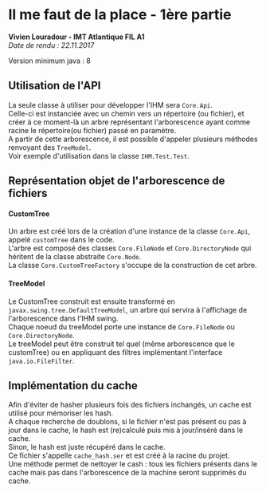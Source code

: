 # Il me faut de la place  - 1ère partie
**Vivien Louradour - IMT Atlantique FIL A1**  
*Date de rendu : 22.11.2017*

Version minimum java : 8

## Utilisation de l'API
La seule classe à utiliser pour développer l'IHM sera `Core.Api`.  
Celle-ci est instanciée avec un chemin vers un répertoire (ou fichier), et créer à ce moment-là un arbre représentant l'arborescence ayant comme racine le répertoire(ou fichier) passé en paramètre.  
A partir de cette arborescence, il est possible d'appeler plusieurs méthodes renvoyant des `TreeModel`.  
Voir exemple d'utilisation dans la classe `IHM.Test.Test`.  

## Représentation objet de l'arborescence de fichiers
#### CustomTree
Un arbre est créé lors de la création d'une instance de la classe `Core.Api`, appelé `customTree` dans le code.  
L'arbre est composé des classes `Core.FileNode` et `Core.DirectoryNode` qui héritent de la classe abstraite `Core.Node`.  
La classe `Core.CustomTreeFactory` s'occupe de la construction de cet arbre.
#### TreeModel
Le CustomTree construit est ensuite transformé en `javax.swing.tree.DefaultTreeModel`, un arbre qui servira à l'affichage de l'arborescence dans l'IHM swing.  
Chaque noeud du treeModel porte une instance de `Core.FileNode` ou `Core.DirectoryNode`.  
Le treeModel peut être construit tel quel (même arborescence que le customTree) ou en appliquant des filtres implémentant l'interface `java.io.FileFilter`.

## Implémentation du cache
Afin d'éviter de hasher plusieurs fois des fichiers inchangés, un cache est utilisé pour mémoriser les hash.  
A chaque recherche de doublons, si le fichier n'est pas présent ou pas à jour dans le cache, le hash est (re)calculé puis mis à jour/inséré dans le cache.  
Sinon, le hash est juste récupéré dans le cache.  
Ce fichier s'appelle `cache_hash.ser` et est créé à la racine du projet.  
Une méthode permet de nettoyer le cash : tous les fichiers présents dans le cache mais pas dans l'arborescence de la machine seront supprimés du cache.



